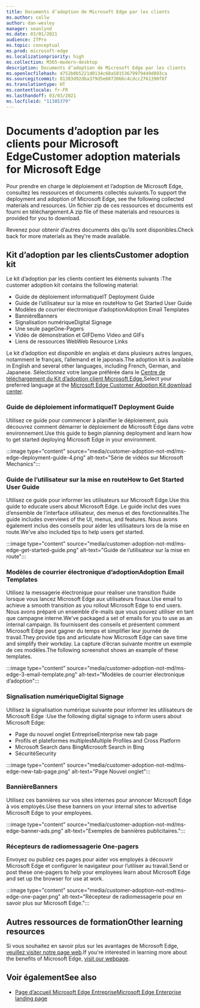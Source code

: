 ```yaml
---
title: Documents d’adoption de Microsoft Edge par les clients
ms.author: collw
author: dan-wesley
manager: seanlynd
ms.date: 03/01/2021
audience: ITPro
ms.topic: conceptual
ms.prod: microsoft-edge
ms.localizationpriority: high
ms.collection: M365-modern-desktop
description: Documents d’adoption de Microsoft Edge par les clients
ms.openlocfilehash: 4752b0b5221d0134c68a50153679979449d893ca
ms.sourcegitcommit: 81383d92dba379d5e6073066c4cdcc2761390f8f
ms.translationtype: HT
ms.contentlocale: fr-FR
ms.lasthandoff: 03/03/2021
ms.locfileid: "11385379"
---
```

# <a name="customer-adoption-materials-for-microsoft-edge"></a><span data-ttu-id="a9336-103">Documents d’adoption par les clients pour Microsoft Edge</span><span class="sxs-lookup"><span data-stu-id="a9336-103">Customer adoption materials for Microsoft Edge</span></span>

<span data-ttu-id="a9336-104">Pour prendre en charge le déploiement et l’adoption de Microsoft Edge, consultez les ressources et documents collectés suivants.</span><span class="sxs-lookup"><span data-stu-id="a9336-104">To support the deployment and adoption of Microsoft Edge, see the following collected materials and resources.</span></span> <span data-ttu-id="a9336-105">Un fichier zip de ces ressources et documents est fourni en téléchargement.</span><span class="sxs-lookup"><span data-stu-id="a9336-105">A zip file of these materials and resources is provided for you to download.</span></span>

<span data-ttu-id="a9336-106">Revenez pour obtenir d’autres documents dès qu’ils sont disponibles.</span><span class="sxs-lookup"><span data-stu-id="a9336-106">Check back for more materials as they're made available.</span></span>

## <a name="customer-adoption-kit"></a><span data-ttu-id="a9336-107">Kit d’adoption par les clients</span><span class="sxs-lookup"><span data-stu-id="a9336-107">Customer adoption kit</span></span>

<span data-ttu-id="a9336-108">Le kit d’adoption par les clients contient les éléments suivants :</span><span class="sxs-lookup"><span data-stu-id="a9336-108">The customer adoption kit contains the following material:</span></span>

- <span data-ttu-id="a9336-109">Guide de déploiement informatique</span><span class="sxs-lookup"><span data-stu-id="a9336-109">IT Deployment Guide</span></span>
- <span data-ttu-id="a9336-110">Guide de l’utilisateur sur la mise en route</span><span class="sxs-lookup"><span data-stu-id="a9336-110">How to Get Started User Guide</span></span>
- <span data-ttu-id="a9336-111">Modèles de courrier électronique d’adoption</span><span class="sxs-lookup"><span data-stu-id="a9336-111">Adoption Email Templates</span></span>
- <span data-ttu-id="a9336-112">Bannière</span><span class="sxs-lookup"><span data-stu-id="a9336-112">Banners</span></span>
- <span data-ttu-id="a9336-113">Signalisation numérique</span><span class="sxs-lookup"><span data-stu-id="a9336-113">Digital Signage</span></span>
- <span data-ttu-id="a9336-114">Une seule page</span><span class="sxs-lookup"><span data-stu-id="a9336-114">One-Pagers</span></span>
- <span data-ttu-id="a9336-115">Vidéo de démonstration et GIF</span><span class="sxs-lookup"><span data-stu-id="a9336-115">Demo Video and GIFs</span></span>
- <span data-ttu-id="a9336-116">Liens de ressources Web</span><span class="sxs-lookup"><span data-stu-id="a9336-116">Web Resource Links</span></span>

<span data-ttu-id="a9336-117">Le kit d’adoption est disponible en anglais et dans plusieurs autres langues, notamment le français, l’allemand et le japonais.</span><span class="sxs-lookup"><span data-stu-id="a9336-117">The adoption kit is available in English and several other languages, including French, German, and Japanese.</span></span> <span data-ttu-id="a9336-118">Sélectionnez votre langue préférée dans le [Centre de téléchargement du Kit d’adoption client Microsoft Edge.](https://www.microsoft.com/download/details.aspx?id=102119)</span><span class="sxs-lookup"><span data-stu-id="a9336-118">Select your preferred language at the [Microsoft Edge Customer Adoption Kit download center](https://www.microsoft.com/download/details.aspx?id=102119).</span></span>

### <a name="it-deployment-guide"></a><span data-ttu-id="a9336-119">Guide de déploiement informatique</span><span class="sxs-lookup"><span data-stu-id="a9336-119">IT Deployment Guide</span></span>

<span data-ttu-id="a9336-120">Utilisez ce guide pour commencer à planifier le déploiement, puis découvrez comment démarrer le déploiement de Microsoft Edge dans votre environnement.</span><span class="sxs-lookup"><span data-stu-id="a9336-120">Use this guide to begin planning deployment and learn how to get started deploying Microsoft Edge in your environment.</span></span>

:::image type="content" source="media/customer-adoption-not-md/ms-edge-deployment-guide-4.png" alt-text="Série de vidéos sur Microsoft Mechanics":::

### <a name="how-to-get-started-user-guide"></a><span data-ttu-id="a9336-122">Guide de l’utilisateur sur la mise en route</span><span class="sxs-lookup"><span data-stu-id="a9336-122">How to Get Started User Guide</span></span>

<span data-ttu-id="a9336-123">Utilisez ce guide pour informer les utilisateurs sur Microsoft Edge.</span><span class="sxs-lookup"><span data-stu-id="a9336-123">Use this guide to educate users about Microsoft Edge.</span></span> <span data-ttu-id="a9336-124">Le guide inclut des vues d’ensemble de l’interface utilisateur, des menus et des fonctionnalités.</span><span class="sxs-lookup"><span data-stu-id="a9336-124">The guide includes overviews of the UI, menus, and features.</span></span> <span data-ttu-id="a9336-125">Nous avons également inclus des conseils pour aider les utilisateurs lors de la mise en route.</span><span class="sxs-lookup"><span data-stu-id="a9336-125">We've also included tips to help users get started.</span></span>

:::image type="content" source="media/customer-adoption-not-md/ms-edge-get-started-guide.png" alt-text="Guide de l’utilisateur sur la mise en route":::

### <a name="adoption-email-templates"></a><span data-ttu-id="a9336-127">Modèles de courrier électronique d’adoption</span><span class="sxs-lookup"><span data-stu-id="a9336-127">Adoption Email Templates</span></span>

<span data-ttu-id="a9336-128">Utilisez la messagerie électronique pour réaliser une transition fluide lorsque vous lancez Microsoft Edge aux utilisateurs finaux.</span><span class="sxs-lookup"><span data-stu-id="a9336-128">Use email to achieve a smooth transition as you rollout Microsoft Edge to end users.</span></span> <span data-ttu-id="a9336-129">Nous avons préparé un ensemble d’e-mails que vous pouvez utiliser en tant que campagne interne.</span><span class="sxs-lookup"><span data-stu-id="a9336-129">We’ve packaged a set of emails for you to use as an internal campaign.</span></span> <span data-ttu-id="a9336-130">Ils fournissent des conseils et présentent comment Microsoft Edge peut gagner du temps et simplifier leur journée de travail.</span><span class="sxs-lookup"><span data-stu-id="a9336-130">They provide tips and articulate how Microsoft Edge can save time and simplify their workday.</span></span> <span data-ttu-id="a9336-131">La capture d’écran suivante montre un exemple de ces modèles.</span><span class="sxs-lookup"><span data-stu-id="a9336-131">The following screenshot shows an example of these templates.</span></span>

:::image type="content" source="media/customer-adoption-not-md/ms-edge-3-email-template.png" alt-text="Modèles de courrier électronique d’adoption":::

### <a name="digital-signage"></a><span data-ttu-id="a9336-133">Signalisation numérique</span><span class="sxs-lookup"><span data-stu-id="a9336-133">Digital Signage</span></span>

<span data-ttu-id="a9336-134">Utilisez la signalisation numérique suivante pour informer les utilisateurs de Microsoft Edge :</span><span class="sxs-lookup"><span data-stu-id="a9336-134">Use the following digital signage to inform users about Microsoft Edge:</span></span>

- <span data-ttu-id="a9336-135">Page du nouvel onglet Entreprise</span><span class="sxs-lookup"><span data-stu-id="a9336-135">Enterprise new tab page</span></span>
- <span data-ttu-id="a9336-136">Profils et plateformes multiples</span><span class="sxs-lookup"><span data-stu-id="a9336-136">Multiple Profiles and Cross Platform</span></span>
- <span data-ttu-id="a9336-137">Microsoft Search dans Bing</span><span class="sxs-lookup"><span data-stu-id="a9336-137">Microsoft Search in Bing</span></span>
- <span data-ttu-id="a9336-138">Sécurité</span><span class="sxs-lookup"><span data-stu-id="a9336-138">Security</span></span>

:::image type="content" source="media/customer-adoption-not-md/ms-edge-new-tab-page.png" alt-text="Page Nouvel onglet":::

### <a name="banners"></a><span data-ttu-id="a9336-140">Bannière</span><span class="sxs-lookup"><span data-stu-id="a9336-140">Banners</span></span>

<span data-ttu-id="a9336-141">Utilisez ces bannières sur vos sites internes pour annoncer Microsoft Edge à vos employés.</span><span class="sxs-lookup"><span data-stu-id="a9336-141">Use these banners on your internal sites to advertise Microsoft Edge to your employees.</span></span>

:::image type="content" source="media/customer-adoption-not-md/ms-edge-banner-ads.png" alt-text="Exemples de bannières publicitaires.":::

### <a name="one-pagers"></a><span data-ttu-id="a9336-143">Récepteurs de radiomessagerie </span><span class="sxs-lookup"><span data-stu-id="a9336-143">One-pagers</span></span>

<span data-ttu-id="a9336-144">Envoyez ou publiez ces pages pour aider vos employés à découvrir Microsoft Edge et configurer le navigateur pour l’utiliser au travail.</span><span class="sxs-lookup"><span data-stu-id="a9336-144">Send or post these one-pagers to help your employees learn about Microsoft Edge and set up the browser for use at work.</span></span>

:::image type="content" source="media/customer-adoption-not-md/ms-edge-one-pager.png" alt-text="Récepteur de radiomessagerie pour en savoir plus sur Microsoft Edge.":::

## <a name="other-learning-resources"></a><span data-ttu-id="a9336-146">Autres ressources de formation</span><span class="sxs-lookup"><span data-stu-id="a9336-146">Other learning resources</span></span>

<span data-ttu-id="a9336-147">Si vous souhaitez en savoir plus sur les avantages de Microsoft Edge, [veuillez visiter notre page web](https://www.microsoft.com/edge/business).</span><span class="sxs-lookup"><span data-stu-id="a9336-147">If you're interested in learning more about the benefits of Microsoft Edge, [visit our webpage](https://www.microsoft.com/edge/business).</span></span>

## <a name="see-also"></a><span data-ttu-id="a9336-148">Voir également</span><span class="sxs-lookup"><span data-stu-id="a9336-148">See also</span></span>

- [<span data-ttu-id="a9336-149">Page d’accueil Microsoft Edge Entreprise</span><span class="sxs-lookup"><span data-stu-id="a9336-149">Microsoft Edge Enterprise landing page</span></span>](https://aka.ms/EdgeEnterprise)
